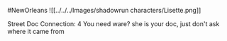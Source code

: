 #NewOrleans
![[../../../Images/shadowrun characters/Lisette.png]]

Street Doc
Connection: 4
You need ware? she is your doc, just don't ask where it came from